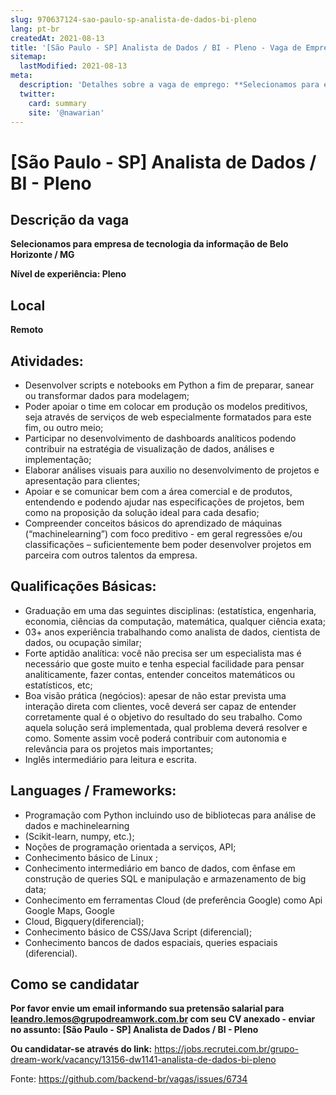 ```yaml
---
slug: 970637124-sao-paulo-sp-analista-de-dados-bi-pleno
lang: pt-br
createdAt: 2021-08-13
title: '[São Paulo - SP] Analista de Dados / BI - Pleno - Vaga de Emprego'
sitemap:
  lastModified: 2021-08-13
meta:
  description: 'Detalhes sobre a vaga de emprego: **Selecionamos para empresa de tecnologia da informação de Belo Horizonte / MG** **Nível de experiência: Pleno**'
  twitter:
    card: summary
    site: '@nawarian'
---
```


# [São Paulo - SP] Analista de Dados / BI - Pleno

## Descrição da vaga

**Selecionamos para empresa de tecnologia da informação de Belo Horizonte / MG**

**Nível de experiência: Pleno**

## Local
**Remoto**

## Atividades:

- Desenvolver scripts e notebooks em Python a fim de preparar, sanear ou transformar dados para modelagem;
- Poder apoiar o time em colocar em produção os modelos preditivos, seja através de serviços de web especialmente formatados para este fim, ou outro meio;
- Participar no desenvolvimento de dashboards analíticos podendo contribuir na estratégia de visualização de dados, análises e implementação;
- Elaborar análises visuais para auxilio no desenvolvimento de projetos e apresentação para clientes;
- Apoiar e se comunicar bem com a área comercial e de produtos, entendendo e podendo ajudar nas especificações de projetos, bem como na proposição da solução ideal para cada desafio;
- Compreender conceitos básicos do aprendizado de máquinas (“machinelearning”) com foco preditivo - em geral regressões e/ou classificações – suficientemente bem poder desenvolver projetos em parceira com outros talentos da empresa.

## Qualificações Básicas:

- Graduação em uma das seguintes disciplinas: (estatística, engenharia, economia, ciências da computação, matemática, qualquer ciência exata;
- 03+ anos experiência trabalhando como analista de dados, cientista de dados, ou ocupação similar;
- Forte aptidão analítica: você não precisa ser um especialista mas é necessário que goste muito e tenha especial facilidade para pensar analiticamente, fazer contas, entender conceitos matemáticos ou estatísticos, etc;
- Boa visão prática (negócios): apesar de não estar prevista uma interação direta com clientes, você deverá ser capaz de entender corretamente qual é o objetivo do resultado do seu trabalho. Como aquela solução será implementada, qual problema deverá resolver e como. Somente assim você poderá contribuir com autonomia e relevância para os projetos mais importantes;
- Inglês intermediário para leitura e escrita.

## Languages / Frameworks:

- Programação com Python incluindo uso de bibliotecas para análise de dados e machinelearning
- (Scikit-learn, numpy, etc.);
- Noções de programação orientada a serviços, API;
- Conhecimento básico de Linux ;
- Conhecimento intermediário em banco de dados, com ênfase em construção de queries SQL e manipulação e armazenamento de big data;
- Conhecimento em ferramentas Cloud (de preferência Google) como Api Google Maps, Google
- Cloud, Bigquery(diferencial);
- Conhecimento básico de CSS/Java Script (diferencial);
- Conhecimento bancos de dados espaciais, queries espaciais (diferencial).

## Como se candidatar

**Por favor envie um email informando sua pretensão salarial para leandro.lemos@grupodreamwork.com.br com seu CV anexado - enviar no assunto: [São Paulo - SP] Analista de Dados / BI - Pleno**

**Ou candidatar-se através do link:** https://jobs.recrutei.com.br/grupo-dream-work/vacancy/13156-dw1141-analista-de-dados-bi-pleno

Fonte: https://github.com/backend-br/vagas/issues/6734